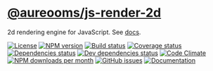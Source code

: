 [@aureooms/js-render-2d](https://make-github-pseudonymous-again.github.io/js-render-2d)
==

2d rendering engine for JavaScript.
See [docs](https://make-github-pseudonymous-again.github.io/js-render-2d/index.html).

[![License](https://img.shields.io/github/license/aureooms/js-render-2d.svg?style=flat)](https://raw.githubusercontent.com/aureooms/js-render-2d/master/LICENSE)
[![NPM version](https://img.shields.io/npm/v/@aureooms/js-render-2d.svg?style=flat)](https://www.npmjs.org/package/@aureooms/js-render-2d)
[![Build status](https://img.shields.io/travis/aureooms/js-render-2d.svg?style=flat)](https://travis-ci.org/aureooms/js-render-2d)
[![Coverage status](https://img.shields.io/coveralls/aureooms/js-render-2d.svg?style=flat)](https://coveralls.io/r/aureooms/js-render-2d)
[![Dependencies status](https://img.shields.io/david/aureooms/js-render-2d.svg?style=flat)](https://david-dm.org/aureooms/js-render-2d)
[![Dev dependencies status](https://img.shields.io/david/dev/aureooms/js-render-2d.svg?style=flat)](https://david-dm.org/aureooms/js-render-2d?type=dev)
[![Code Climate](https://img.shields.io/codeclimate/github/aureooms/js-render-2d.svg?style=flat)](https://codeclimate.com/github/aureooms/js-render-2d)
[![NPM downloads per month](https://img.shields.io/npm/dm/@aureooms/js-render-2d.svg?style=flat)](https://www.npmjs.org/package/@aureooms/js-render-2d)
[![GitHub issues](https://img.shields.io/github/issues/aureooms/js-render-2d.svg?style=flat)](https://github.com/aureooms/js-render-2d/issues)
[![Documentation](https://make-github-pseudonymous-again.github.io/js-render-2d/badge.svg)](https://make-github-pseudonymous-again.github.io/js-render-2d/source.html)
